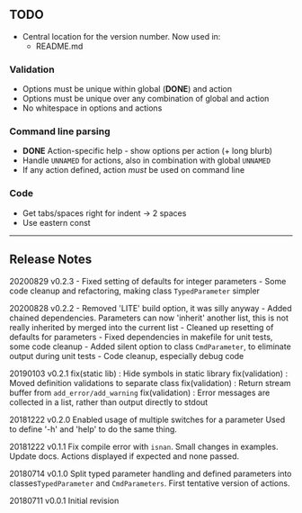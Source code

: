 ## TODO

- Central location for the version number. Now used in:
  * README.md

### Validation

- Options must be unique within global (**DONE**) and action
- Options must be unique over any combination of global and action
- No whitespace in options and actions


### Command line parsing

- **DONE** Action-specific help - show options per action (+ long blurb)
- Handle `UNNAMED` for actions, also in combination with global `UNNAMED`
- If any action defined, action *must* be used on command line


### Code

- Get tabs/spaces right for indent -> 2 spaces
- Use eastern const

-----

## Release Notes

20200829  v0.2.3
    - Fixed setting of defaults for integer parameters
    - Some code cleanup and refactoring, making class `TypedParameter` simpler


20200828  v0.2.2
    - Removed 'LITE' build option, it was silly anyway
    - Added chained dependencies. Parameters can now 'inherit' another list, this is not
      really inherited by merged into the current list
    - Cleaned up resetting of defaults for parameters
    - Fixed dependencies in makefile for unit tests, some code cleanup
    - Added silent option to class `CmdParameter`, to eliminate output during unit tests
    - Code cleanup, especially debug code
 

20190103  v0.2.1
    fix(static lib) : Hide symbols in static library
    fix(validation) : Moved definition validations to separate class
    fix(validation) : Return stream buffer from `add_error/add_warning`
    fix(validation) : Error messages are collected in a list, rather than output directly to stdout


20181222  v0.2.0  Enabled usage of multiple switches for a parameter
                  Used to define '-h' and 'help' to do the same thing.

20181222  v0.1.1  Fix compile error with `isnan`.
                  Small changes in examples.
                  Update docs.
                  Actions displayed if expected and none passed.

20180714  v0.1.0  Split typed parameter handling and defined parameters into classes`TypedParameter`
                  and `CmdParameters`.
                  First tentative version of actions.
                      
20180711  v0.0.1  Initial revision
```
